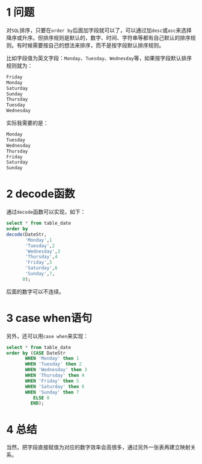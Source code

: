 # 1 问题

对`SQL`排序，只要在`order by`后面加字段就可以了，可以通过加`desc`或`asc`来选择降序或升序。但排序规则是默认的，数字、时间、字符串等都有自己默认的排序规则。有时候需要按自己的想法来排序，而不是按字段默认排序规则。



比如字段值为英文字段：`Monday`、`Tuesday`、`Wednesday`等，如果按字段默认排序规则就为：

```sql
Friday
Monday
Saturday
Sunday
Thursday
Tuesday
Wednesday
```



实际我需要的是：

```sql
Monday
Tuesday
Wednesday
Thursday
Friday
Saturday
Sunday
```



# 2 decode函数

通过`decode`函数可以实现，如下：

```sql
select * from table_date
order by 
decode(DateStr,
       'Monday',1
       'Tuesday',2
       'Wednesday',3
       'Thursday',4
       'Friday',5
       'Saturday',6
       'Sunday',7,
      0);
```

后面的数字可以不连续。



# 3 case when语句

另外，还可以用`case when`来实现：

```sql
select * from table_date
order by (CASE DateStr
       WHEN 'Monday' then 1
       WHEN 'Tuesday' then 2
       WHEN 'Wednesday' then 3
       WHEN 'Thursday' then 4
       WHEN 'Friday' then 5
       WHEN 'Saturday' then 6
       WHEN 'Sunday' then 7
          ELSE 0
         END);
```



# 4 总结

当然，把字段直接赋值为对应的数字效率会高很多，通过另外一张表再建立映射关系。


